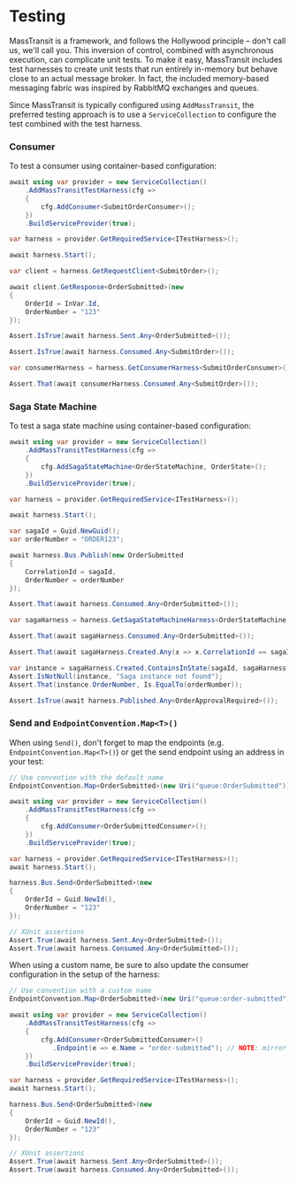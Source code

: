 # Testing

MassTransit is a framework, and follows the Hollywood principle – don't call us, we'll call you. This inversion of control, combined with asynchronous execution, can complicate unit tests. To make it easy, MassTransit includes test harnesses to create unit tests that run entirely in-memory but behave close to an actual message broker. In fact, the included memory-based messaging fabric was inspired by RabbitMQ exchanges and queues.

Since MassTransit is typically configured using `AddMassTransit`, the preferred testing approach is to use a `ServiceCollection` to configure the test combined with the test harness.

### Consumer 

To test a consumer using container-based configuration:

```cs
await using var provider = new ServiceCollection()
    .AddMassTransitTestHarness(cfg =>
    {
        cfg.AddConsumer<SubmitOrderConsumer>();
    })
    .BuildServiceProvider(true);

var harness = provider.GetRequiredService<ITestHarness>();

await harness.Start();

var client = harness.GetRequestClient<SubmitOrder>();

await client.GetResponse<OrderSubmitted>(new
{
    OrderId = InVar.Id,
    OrderNumber = "123"
});

Assert.IsTrue(await harness.Sent.Any<OrderSubmitted>());

Assert.IsTrue(await harness.Consumed.Any<SubmitOrder>());

var consumerHarness = harness.GetConsumerHarness<SubmitOrderConsumer>();

Assert.That(await consumerHarness.Consumed.Any<SubmitOrder>());
```

### Saga State Machine

To test a saga state machine using container-based configuration:

```cs
await using var provider = new ServiceCollection()
    .AddMassTransitTestHarness(cfg =>
    {
        cfg.AddSagaStateMachine<OrderStateMachine, OrderState>();
    })
    .BuildServiceProvider(true);

var harness = provider.GetRequiredService<ITestHarness>();

await harness.Start();

var sagaId = Guid.NewGuid();
var orderNumber = "ORDER123";

await harness.Bus.Publish(new OrderSubmitted
{
    CorrelationId = sagaId,
    OrderNumber = orderNumber
});

Assert.That(await harness.Consumed.Any<OrderSubmitted>());

var sagaHarness = harness.GetSagaStateMachineHarness<OrderStateMachine, OrderState>();

Assert.That(await sagaHarness.Consumed.Any<OrderSubmitted>());

Assert.That(await sagaHarness.Created.Any(x => x.CorrelationId == sagaId));

var instance = sagaHarness.Created.ContainsInState(sagaId, sagaHarness.StateMachine, sagaHarness.StateMachine.Submitted);
Assert.IsNotNull(instance, "Saga instance not found");
Assert.That(instance.OrderNumber, Is.EqualTo(orderNumber));

Assert.IsTrue(await harness.Published.Any<OrderApprovalRequired>());
```

### Send and `EndpointConvention.Map<T>()`

When using `Send()`, don't forget to map the endpoints (e.g.  `EndpointConvention.Map<T>()`) or get the send endpoint using an address in your test:

```cs
// Use convention with the default name
EndpointConvention.Map<OrderSubmitted>(new Uri("queue:OrderSubmitted"));

await using var provider = new ServiceCollection()
    .AddMassTransitTestHarness(cfg =>
    {
        cfg.AddConsumer<OrderSubmittedConsumer>();
    })
    .BuildServiceProvider(true);

var harness = provider.GetRequiredService<ITestHarness>();
await harness.Start();

harness.Bus.Send<OrderSubmitted>(new
{
    OrderId = Guid.NewId(),
    OrderNumber = "123"
});

// XUnit assertions
Assert.True(await harness.Sent.Any<OrderSubmitted>());
Assert.True(await harness.Consumed.Any<OrderSubmitted>());
```

When using a custom name, be sure to also update the consumer configuration in the setup of the harness:

```cs
// Use convention with a custom name
EndpointConvention.Map<OrderSubmitted>(new Uri("queue:order-submitted"));

await using var provider = new ServiceCollection()
    .AddMassTransitTestHarness(cfg =>
    {
        cfg.AddConsumer<OrderSubmittedConsumer>()
           .Endpoint(e => e.Name = "order-submitted"); // NOTE: mirror custom name
    })
    .BuildServiceProvider(true);

var harness = provider.GetRequiredService<ITestHarness>();
await harness.Start();

harness.Bus.Send<OrderSubmitted>(new
{
    OrderId = Guid.NewId(),
    OrderNumber = "123"
});

// XUnit assertions
Assert.True(await harness.Sent.Any<OrderSubmitted>());
Assert.True(await harness.Consumed.Any<OrderSubmitted>());
```

